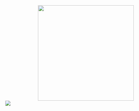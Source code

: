 <div id="header" align="center">
    <img src="https://media.giphy.com/media/s63Jzew1dfO3j6nndV/giphy.gif" width="300"/>
</div>
<div id="badges">
    <img src="https://dcbadge.vercel.app/api/shield/1086514620921040906"/>
</div>
